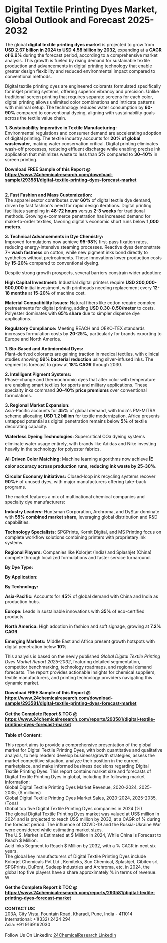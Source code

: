<h1>Digital Textile Printing Dyes Market, Global Outlook and Forecast 2025-2032</h1><p>The global <strong>digital textile printing dyes market</strong> is projected to grow from <strong>USD 2.67 billion in 2024 to USD 4.58 billion by 2032</strong>, expanding at a <strong>CAGR of 6.9%</strong> during the forecast period, according to a comprehensive market analysis. This growth is fueled by rising demand for sustainable textile production and advancements in digital printing technology that enable greater design flexibility and reduced environmental impact compared to conventional methods.</p><p>Digital textile printing dyes are engineered colorants formulated specifically for inkjet printing systems, offering superior vibrancy and precision. Unlike traditional screen printing that requires separate screens for each color, digital printing allows unlimited color combinations and intricate patterns with minimal setup. The technology reduces water consumption by <strong>60-90%</strong> compared to conventional dyeing, aligning with sustainability goals across the textile value chain.</p><p><strong>1. Sustainability Imperative in Textile Manufacturing:</strong><br>
Environmental regulations and consumer demand are accelerating adoption of digital printing. The textile industry accounts for <strong>20% of global wastewater</strong>, making water conservation critical. Digital printing eliminates wash-off processes, reducing effluent discharge while enabling precise ink application that minimizes waste to less than <strong>5%</strong> compared to <strong>30-40%</strong> in screen printing.</p><div><b>Download FREE Sample of this Report @ 
            <a href="https://www.24chemicalresearch.com/download-sample/293581/digital-textile-printing-dyes-forecast-market">
            https://www.24chemicalresearch.com/download-sample/293581/digital-textile-printing-dyes-forecast-market</a></b></div><br><p><strong>2. Fast Fashion and Mass Customization:</strong><br>
The apparel sector contributes over <strong>60%</strong> of digital textile dye demand, driven by fast fashion's need for rapid design iterations. Digital printing facilitates sampling in <strong>48-72 hours</strong> versus <strong>2-3 weeks</strong> for traditional methods. Growing e-commerce penetration has increased demand for make-to-order textiles, favoring digital's economic short runs below <strong>1,000 meters</strong>.</p><p><strong>3. Technical Advancements in Dye Chemistry:</strong><br>
Improved formulations now achieve <strong>95-98%</strong> first-pass fixation rates, reducing energy-intensive steaming processes. Reactive dyes demonstrate <strong>7+ wash fastness</strong> on cotton, while new pigment inks bond directly to synthetics without pretreatments. These innovations lower production costs by <strong>15-20%</strong> compared to conventional dyeing.</p><p>Despite strong growth prospects, several barriers constrain wider adoption:</p><p><strong>High Capital Investment:</strong> Industrial digital printers require <strong>USD 200,000-500,000</strong> initial investment, with printheads needing replacement every <strong>12-18 months</strong> at <strong>15-20%</strong> of machine cost.</p><p><strong>Material Compatibility Issues:</strong> Natural fibers like cotton require complex pretreatments for digital printing, adding <strong>USD 0.30-0.50/meter</strong> to costs. Polyester dominates with <strong>65% share</strong> due to simpler disperse dye applications.</p><p><strong>Regulatory Compliance:</strong> Meeting REACH and OEKO-TEX standards increases formulation costs by <strong>20-25%</strong>, particularly for brands exporting to Europe and North America.</p><p><strong>1. Bio-Based and Antimicrobial Dyes:</strong><br>
Plant-derived colorants are gaining traction in medical textiles, with clinical studies showing <strong>99% bacterial reduction</strong> using silver-infused inks. The segment is forecast to grow at <strong>18% CAGR</strong> through 2030.</p><p><strong>2. Intelligent Pigment Systems:</strong><br>
Phase-change and thermochromic dyes that alter color with temperature are enabling smart textiles for sports and military applications. These specialty inks command <strong>30-40% price premiums</strong> over conventional formulations.</p><p><strong>3. Regional Market Expansion:</strong><br>
Asia-Pacific accounts for <strong>45%</strong> of global demand, with India's PM-MITRA scheme allocating <strong>USD 1.2 billion</strong> for textile modernization. Africa presents untapped potential as digital penetration remains below <strong>5%</strong> of textile decorating capacity.</p><p><strong>Waterless Dyeing Technologies:</strong> Supercritical COâ dyeing systems eliminate water usage entirely, with brands like Adidas and Nike investing heavily in the technology for polyester fabrics.</p><p><strong>AI-Driven Color Matching:</strong> Machine learning algorithms now achieve <strong>ÎE color accuracy across production runs, reducing ink waste by <strong>25-30%</strong>.</strong></p><p><strong>Circular Economy Initiatives:</strong> Closed-loop ink recycling systems recover <strong>90%+</strong> of unused dyes, with major manufacturers offering take-back programs.</p><p>The market features a mix of multinational chemical companies and specialty dye manufacturers:</p><p><strong>Industry Leaders:</strong> Huntsman Corporation, Archroma, and DyStar dominate with <strong>55% combined market share</strong>, leveraging global distribution and R&amp;D capabilities.</p><p><strong>Technology Specialists:</strong> SPGPrints, Kornit Digital, and MS Printing focus on complete workflow solutions combining printers with proprietary ink systems.</p><p><strong>Regional Players:</strong> Companies like Kolorjet (India) and Splashjet (China) compete through localized formulations and faster service turnaround.</p><p><strong>By Dye Type:</strong></p><p><strong>By Application:</strong></p><p><strong>By Technology:</strong></p><p><strong>Asia-Pacific:</strong> Accounts for <strong>45%</strong> of global demand with China and India as production hubs.</p><p><strong>Europe:</strong> Leads in sustainable innovations with <strong>35%</strong> of eco-certified products.</p><p><strong>North America:</strong> High adoption in fashion and soft signage, growing at <strong>7.2% CAGR</strong>.</p><p><strong>Emerging Markets:</strong> Middle East and Africa present growth hotspots with digital penetration below <strong>10%</strong>.</p><p>This analysis is based on the newly published <em>Global Digital Textile Printing Dyes Market Report 2025-2032</em>, featuring detailed segmentation, competitor benchmarking, technology roadmaps, and regional demand forecasts. The report provides actionable insights for chemical suppliers, textile manufacturers, and printing technology providers navigating this dynamic market.</p><div><b>Download FREE Sample of this Report @ 
            <a href="https://www.24chemicalresearch.com/download-sample/293581/digital-textile-printing-dyes-forecast-market">
            https://www.24chemicalresearch.com/download-sample/293581/digital-textile-printing-dyes-forecast-market</a></b></div><br><div><b>Get the Complete Report & TOC @ 
            <a href="https://www.24chemicalresearch.com/reports/293581/digital-textile-printing-dyes-forecast-market">
            https://www.24chemicalresearch.com/reports/293581/digital-textile-printing-dyes-forecast-market</a></b></div><br>
            <b>Table of Content:</b><p>This report aims to provide a comprehensive presentation of the global market for Digital Textile Printing Dyes, with both quantitative and qualitative analysis, to help readers develop business/growth strategies, assess the market competitive situation, analyze their position in the current marketplace, and make informed business decisions regarding Digital Textile Printing Dyes. This report contains market size and forecasts of Digital Textile Printing Dyes in global, including the following market information:<br />
Global Digital Textile Printing Dyes Market Revenue, 2020-2024, 2025-2035, ($ millions)<br />
Global Digital Textile Printing Dyes Market Sales, 2020-2024, 2025-2035, (Tons)<br />
Global top five Digital Textile Printing Dyes companies in 2024 (%)<br />
The global Digital Textile Printing Dyes market was valued at US$ million in 2024 and is projected to reach US$ million by 2032, at a CAGR of % during the forecast period. The influence of COVID-19 and the Russia-Ukraine War were considered while estimating market sizes.<br />
The U.S. Market is Estimated at $ Million in 2024, While China is Forecast to Reach $ Million.<br />
Acid Inks Segment to Reach $ Million by 2032, with a % CAGR in next six years.<br />
The global key manufacturers of Digital Textile Printing Dyes include Kolorjet Chemicals Pvt Ltd., Kemiteks, Sun Chemical, Splashjet, Cibitex srl, SPGPrints, DuPont, Sudeep Industries and Archroma, etc. in 2024, the global top five players have a share approximately % in terms of revenue.<br />
W</p><div><b>Get the Complete Report & TOC @ 
            <a href="https://www.24chemicalresearch.com/reports/293581/digital-textile-printing-dyes-forecast-market">
            https://www.24chemicalresearch.com/reports/293581/digital-textile-printing-dyes-forecast-market</a></b></div><br><b>CONTACT US:</b><br>
            203A, City Vista, Fountain Road, Kharadi, Pune, India - 411014<br>
            International: +1(332) 2424 294<br>
            Asia: +91 9169162030 <br><br>
            Follow Us On LinkedIn: <a href="https://www.linkedin.com/company/24chemicalresearch/">24ChemicalResearch LinkedIn</a>